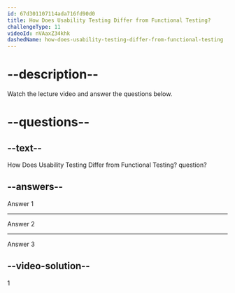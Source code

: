 ```yaml
---
id: 67d301107114ada716fd90d0
title: How Does Usability Testing Differ from Functional Testing?
challengeType: 11
videoId: nVAaxZ34khk
dashedName: how-does-usability-testing-differ-from-functional-testing
---
```


# --description--

Watch the lecture video and answer the questions below.

# --questions--

## --text--

How Does Usability Testing Differ from Functional Testing? question?

## --answers--

Answer 1

---

Answer 2

---

Answer 3

## --video-solution--

1
